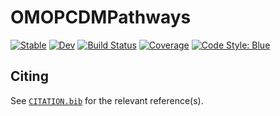 # OMOPCDMPathways

[![Stable](https://img.shields.io/badge/docs-stable-blue.svg)](https://Jay-sanjay.github.io/OMOPCDMPathways.jl/stable/)
[![Dev](https://img.shields.io/badge/docs-dev-blue.svg)](https://Jay-sanjay.github.io/OMOPCDMPathways.jl/dev/)
[![Build Status](https://github.com/Jay-sanjay/OMOPCDMPathways.jl/actions/workflows/CI.yml/badge.svg?branch=main)](https://github.com/Jay-sanjay/OMOPCDMPathways.jl/actions/workflows/CI.yml?query=branch%3Amain)
[![Coverage](https://codecov.io/gh/Jay-sanjay/OMOPCDMPathways.jl/branch/main/graph/badge.svg)](https://codecov.io/gh/Jay-sanjay/OMOPCDMPathways.jl)
[![Code Style: Blue](https://img.shields.io/badge/code%20style-blue-4495d1.svg)](https://github.com/invenia/BlueStyle)

## Citing

See [`CITATION.bib`](CITATION.bib) for the relevant reference(s).
